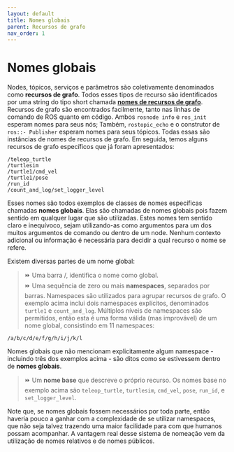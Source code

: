 ```yaml
---
layout: default
title: Nomes globais
parent: Recursos de grafo
nav_order: 1
---
```


# Nomes globais

Nodes, tópicos, serviços e parâmetros são coletivamente denominados como **recursos de grafo**. Todos esses
tipos de recurso são identificados por uma string do tipo short chamada [**nomes de recursos de grafo**](http://wiki.ros.org/Names). Recursos de grafo são encontrados facilmente, tanto nas linhas de comando de ROS
quanto em código. Ambos `rosnode info` e `ros_init` esperam nomes para seus nós; Também, `rostopic_echo` e o
construtor de `ros::- Publisher` esperam nomes para seus tópicos. Todas essas são instâncias de nomes de
recursos de grafo. Em seguida, temos alguns recursos de grafo específicos que já foram apresentados: 

```
/teleop_turtle 
/turtlesim
/turtle1/cmd_vel 
/turtle1/pose
/run_id 
/count_and_log/set_logger_level
```

Esses nomes são todos exemplos de classes de nomes específicas chamadas **nomes globais**. Elas são chamadas de
nomes globais pois fazem sentido em qualquer lugar que são utilizadas. Estes nomes tem sentido claro e inequívoco, sejam
utilizando-as como argumentos para um dos muitos argumentos de comando ou dentro de um node. Nenhum contexto adicional
ou informação é necessária para decidir a qual recurso o nome se refere.   

Existem diversas partes de um nome global:  

> ⏩ Uma barra /, identifica o nome como global.  
> ⏩ Uma sequência de zero ou mais **namespaces**, separados por barras. Namespaces são utilizados para agrupar
recursos de grafo. O exemplo acima inclui dois namespaces explícitos, denominados `turtle1` e
`count_and_log`. Múltiplos níveis de namespaces são permitidos, então esta é uma forma válida (mas improvável) de
um nome global, consistindo em 11 namespaces:

```
/a/b/c/d/e/f/g/h/i/j/k/l
```

Nomes globais que não mencionam explicitamente algum namespace - incluindo três dos exemplos acima - são 
ditos como se estivessem dentro de **nomes globais**. 
> ⏩ Um **nome base** que descreve o próprio recurso. Os nomes base no exemplo acima são `teleop_turtle`, 
`turtlesim`, `cmd_vel`, `pose`, `run_id`, e `set_logger_level`.

Note que, se nomes globais fossem necessários por toda parte, então haveria pouco a ganhar com a complexidade de se 
utilizar namespaces, que não seja talvez trazendo uma maior facilidade para com que humanos possam acompanhar. A vantagem
real desse sistema de nomeação vem da utilização de nomes relativos e de nomes públicos.



